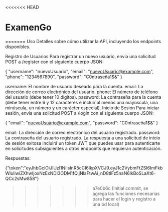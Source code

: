 <<<<<<< HEAD
# ExamenGo
=======
Uso
Detalles sobre cómo utilizar la API, incluyendo los endpoints disponibles.

Registro de Usuarios
Para registrar un nuevo usuario, envía una solicitud POST a /register con el siguiente cuerpo JSON:

{
  "username": "nuevoUsuario",
  "email": "nuevoUsuario@example.com",
  "phone": "1234567890",
  "password": "C0ntraseña1$&"
}

username: El nombre de usuario deseado para la cuenta.
email: La dirección de correo electrónico del usuario.
phone: El número de teléfono del usuario (debe tener 10 dígitos).
password: La contraseña para la cuenta (debe tener entre 6 y 12 caracteres e incluir al menos una mayúscula, una minúscula, un número y un carácter especial).
Inicio de Sesión
Para iniciar sesión, envía una solicitud POST a /login con el siguiente cuerpo JSON:

{
  "email": "nuevoUsuario@example.com",
  "password": "C0ntraseña1$&"
}

email: La dirección de correo electrónico del usuario registrado.
password: La contraseña del usuario registrado.
La respuesta a una solicitud de inicio de sesión exitosa incluirá un token JWT que puedes usar para autenticarte en solicitudes subsiguientes a otros endpoints que requieran autenticación.

Respuestas:

{"token":"eyJhbGciOiJIUzI1NiIsInR5cCI6IkpXVCJ9.eyJ1c2VybmFtZSI6ImFkbWluIiwiZXhwIjoxNzExNDI3ODM1fQ.jNlaFtwAi_nD8tlFz5naN6lkBoSLaXt6-QCc2sMw858"}
>>>>>>> a7e0b6c (Initial commit, se agrega las funciones necesarias para hacer el login y registro a una bd local)
